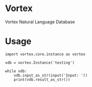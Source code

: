 # Vortex
Vortex Natural Language Database

# Usage

    import vortex.core.instance as vortex

    vdb = vortex.Instance('testing')

    while vdb:
        vdb.input_as_str(input('Input: '))
        print(vdb.result_as_str())
